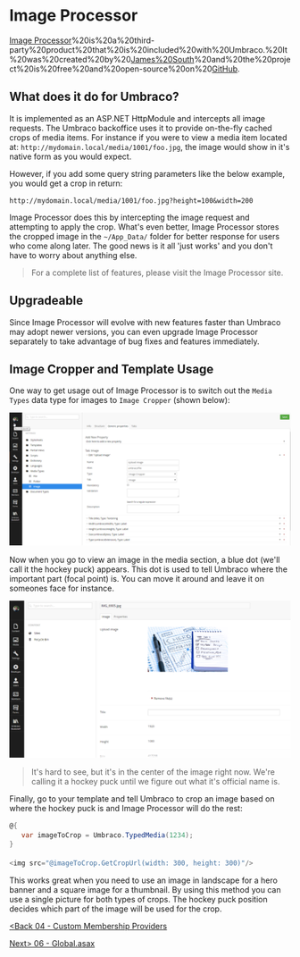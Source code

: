 # Image Processor

[Image Processor](http://imageprocessor.org/)%20is%20a%20third-party%20product%20that%20is%20included%20with%20Umbraco.%20It%20was%20created%20by%20[James%20South](https://twitter.com/james_m_south)%20and%20the%20project%20is%20free%20and%20open-source%20on%20[GitHub](https://github.com/JimBobSquarePants/ImageProcessor/blob/V2/README.md).

## What does it do for Umbraco?
It is implemented as an ASP.NET HttpModule and intercepts all image requests.  The Umbraco backoffice uses it to provide on-the-fly cached crops of media items.  For instance if you were to view a media item located at: `http://mydomain.local/media/1001/foo.jpg`, the image would show in it's native form as you would expect.

However, if you add some query string parameters like the below example, you would get a crop in return:
```
http://mydomain.local/media/1001/foo.jpg?height=100&width=200
```

Image Processor does this by intercepting the image request and attempting to apply the crop.  What's even better, Image Processor stores the cropped image in the `~/App_Data/` folder for better response for users who come along later.  The good news is it all 'just works' and you don't have to worry about anything else.

>For a complete list of features, please visit the Image Processor site.

## Upgradeable
Since Image Processor will evolve with new features faster than Umbraco may adopt newer versions, you can even upgrade Image Processor separately to take advantage of bug fixes and features immediately.

## Image Cropper and Template Usage
One way to get usage out of Image Processor is to switch out the `Media Types` data type for images to `Image Cropper` (shown below):

![image-cropper.png](assets/image-cropper.png)

Now when you go to view an image in the media section, a blue dot (we'll call it the hockey puck) appears.  This dot is used to tell Umbraco where the important part (focal point) is.  You can move it around and leave it on someones face for instance.

![hockey-puck.png](assets/hockey-puck.png)
>It's hard to see, but it's in the center of the image right now.  We're calling it a hockey puck until we figure out what it's official name is.

Finally, go to your template and tell Umbraco to crop an image based on where the hockey puck is and Image Processor will do the rest:

```c#
@{
   var imageToCrop = Umbraco.TypedMedia(1234);
}

<img src="@imageToCrop.GetCropUrl(width: 300, height: 300)"/>
```

This works great when you need to use an image in landscape for a hero banner and a square image for a thumbnail.  By using this method you can use a single picture for both types of crops.  The hockey puck position decides which part of the image will be used for the crop.

[<Back 04 - Custom Membership Providers](04%20-%20Custom%20Membership%20Providers.md)

[Next> 06 - Global.asax](06%20-%20Global.asax.md)